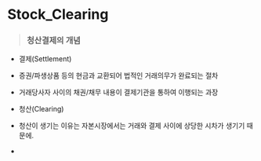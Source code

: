 # Stock_Clearing
>### 청산결제의 개념

- 결제(Settlement)
 - 증권/파생상품 등의 현금과 교환되어 법적인 거래의무가 완료되는 절차
 - 거래당사자 사이의 채권/채무 내용이 결제기관을 통하여 이행되는 과장

- 청산(Clearing)
 - 청산이 생기는 이유는 자본시장에서는 거래와 결제 사이에 상당한 시차가 생기기 때문에.
 -

